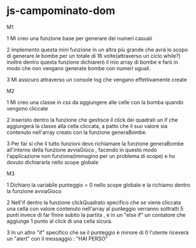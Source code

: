 # js-campominato-dom

M1

1 Mi creo una funzione base per generare dei numeri casuali

2 implemento questa mini funzione in un altra più grande che avrà lo scopo di generare le bombe per un totale di 16 volte(attraverso un ciclo while?) inoltre dentro questa funzione dichiarerò il mio array di bombe e farò in modo che non vengano generate bombe con numeri uguali.

3 Mi assicuro attraverso un console log che vengano effettivamente create

M2 

1 Mi creo una classe in css da aggiungere alle celle con la bomba quando vengono cliccate

2 inseristo dentro la funzione che gestisce il click dei quadrati un if che aggiungerà la classe alla cella cliccata, a patto che il suo valore sia contenuto nell'array creato con la funzione generaBombe.

3 Per far si che il tutto funzioni devo richiamare la funzione generaBombe all'interno della funzione avviaGioco , facendo in questo modo l'applicazione non funziona(immagino per un problema di scope) e ho dovuto dichiararla nello scope globale

M3

1 Dichiaro la variabile punteggio = 0 nello scope globale e la richiamo dentro la funzione avviaGioco

2 Nell'if dentro la funzione clickQuadrato specifico che se viene cliccata una cella con valore contenuto nell'array al punteggio verranno sottratti 5 punti invece di far finire subito la partita , e in un "else if" un contatore che aggiunge 1 punto al click di una cella sicura.

3 In un altro "if" specifico che se il punteggio è minore di 0 l'utente riceverà un "alert" con il messaggio : "HAI PERSO"
